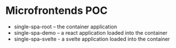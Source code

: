 # Microfrontends POC

* single-spa-root – the container application
* single-spa-demo – a react application loaded into the container
* single-spa-svelte - a svelte application loaded into the container
